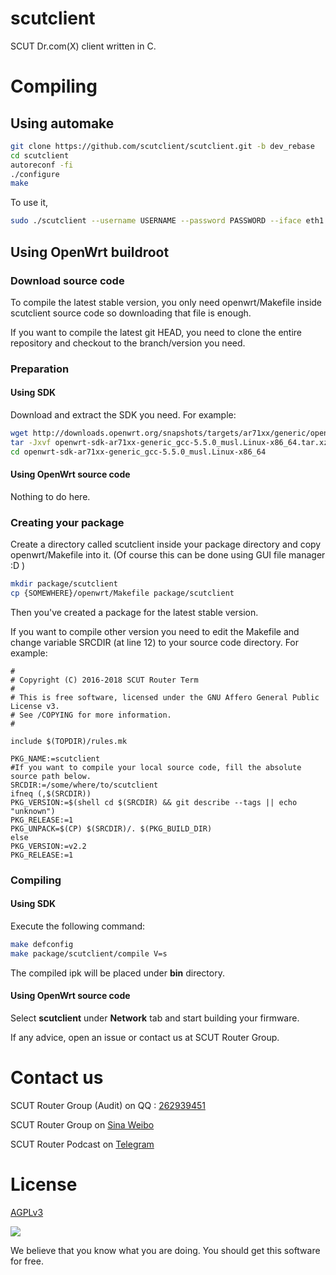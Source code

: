 scutclient
=================

SCUT Dr.com(X) client written in C.

# Compiling
## Using automake
```bash
git clone https://github.com/scutclient/scutclient.git -b dev_rebase
cd scutclient
autoreconf -fi
./configure
make
```

To use it,
```bash
sudo ./scutclient --username USERNAME --password PASSWORD --iface eth1 --dns 222.201.130.30 --hostname Lenovo-PC --udp-server 202.38.210.131 --cli-version 4472434f4d0096022a --hash 2ec15ad258aee9604b18f2f8114da38db16efd00
```

## Using OpenWrt buildroot
### Download source code
To compile the latest stable version, you only need openwrt/Makefile inside scutclient source code so downloading that file is enough.

If you want to compile the latest git HEAD, you need to clone the entire repository and checkout to the branch/version you need.

### Preparation
#### Using SDK
Download and extract the SDK you need. For example:
```bash
wget http://downloads.openwrt.org/snapshots/targets/ar71xx/generic/openwrt-sdk-ar71xx-generic_gcc-5.5.0_musl.Linux-x86_64.tar.xz
tar -Jxvf openwrt-sdk-ar71xx-generic_gcc-5.5.0_musl.Linux-x86_64.tar.xz
cd openwrt-sdk-ar71xx-generic_gcc-5.5.0_musl.Linux-x86_64
```

#### Using OpenWrt source code
Nothing to do here.

### Creating your package
Create a directory called scutclient inside your package directory and copy openwrt/Makefile into it. (Of course this can be done using GUI file manager :D )
```bash
mkdir package/scutclient
cp {SOMEWHERE}/openwrt/Makefile package/scutclient
```
Then you've created a package for the latest stable version.

If you want to compile other version you need to edit the Makefile and change variable SRCDIR (at line 12) to your source code directory. For example:
```make
#
# Copyright (C) 2016-2018 SCUT Router Term
#
# This is free software, licensed under the GNU Affero General Public License v3.
# See /COPYING for more information.
#

include $(TOPDIR)/rules.mk

PKG_NAME:=scutclient
#If you want to compile your local source code, fill the absolute source path below.
SRCDIR:=/some/where/to/scutclient
ifneq (,$(SRCDIR))
PKG_VERSION:=$(shell cd $(SRCDIR) && git describe --tags || echo "unknown")
PKG_RELEASE:=1
PKG_UNPACK=$(CP) $(SRCDIR)/. $(PKG_BUILD_DIR)
else
PKG_VERSION:=v2.2
PKG_RELEASE:=1
```

### Compiling
#### Using SDK

Execute the following command:

```bash
make defconfig
make package/scutclient/compile V=s
```
The compiled ipk will be placed under **bin** directory.

#### Using OpenWrt source code

Select **scutclient** under **Network** tab and start building your firmware.

If any advice, open an issue or contact us at SCUT Router Group.

# Contact us

SCUT Router Group (Audit) on QQ : [262939451](http://jq.qq.com/?_wv=1027&k=2EzygcA)

SCUT Router Group on [Sina Weibo](http://weibo.com/u/5148048459)

SCUT Router Podcast on [Telegram](https://t.me/joinchat/AAAAAERy9tE0gUvyTM_GrA)

# License

[AGPLv3](https://www.gnu.org/licenses/agpl-3.0.html)

![](https://www.gnu.org/graphics/agplv3-155x51.png)

We believe that you know what you are doing. You should get this software for free.
